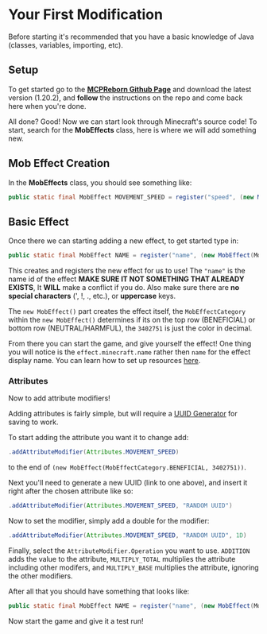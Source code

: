 <head>
<meta property="og:title" content="MCPReborn Wiki" />
<meta content="A resource to help others get around Minecraft's code." property="og:description" />
<meta property="og:type" content="website" />
<meta content="#43B581" data-react-helmet="true" name="theme-color" />
<meta property="og:url" content="https://archerv123456.github.io/MCPRWiki/" />
</head>

# Your First Modification

Before starting it's recommended that you have a basic knowledge of Java (classes, variables, importing, etc).

## Setup

To get started go to the **[MCPReborn Github Page](https://github.com/Hexeption/MCP-Reborn)** and download the latest version (1.20.2), and **follow** the instructions on the repo and come back here when you're done.

All done? Good! Now we can start look through Minecraft's source code! To start, search for the **MobEffects** class, here is where we will add something new.

## Mob Effect Creation

In the **MobEffects** class, you should see something like:
```java
public static final MobEffect MOVEMENT_SPEED = register("speed", (new MobEffect(MobEffectCategory.BENEFICIAL, 3402751)).addAttributeModifier(Attributes.MOVEMENT_SPEED, "91AEAA56-376B-4498-935B-2F7F68070635", (double)0.2F, AttributeModifier.Operation.MULTIPLY_TOTAL));
```

## Basic Effect

Once there we can starting adding a new effect, to get started type in:

```java
public static final MobEffect NAME = register("name", (new MobEffect(MobEffectCategory.BENEFICIAL, 3402751)));
```

This creates and registers the new effect for us to use! The ```"name"``` is the name id of the effect **MAKE SURE IT NOT SOMETHING THAT ALREADY EXISTS**, It **WILL** make a conflict if you do. Also make sure there are **no special characters** (', !, ., etc.), or **uppercase** keys.

The ```new MobEffect()``` part creates the effect itself, the ```MobEffectCategory``` within the ```new MobEffect()``` determines if its on the top row (BENEFICIAL) or bottom row (NEUTRAL/HARMFUL), the ```3402751``` is just the color in decimal.

From there you can start the game, and give yourself the effect! One thing you will notice is the ```effect.minecraft.name``` rather then ```name``` for the effect display name. You can learn how to set up resources [here](../Beginner/Resources.md).

### Attributes

Now to add attribute modifiers! 

Adding attributes is fairly simple, but will require a [UUID Generator](https://www.uuidgenerator.net) for saving to work.

To start adding the attribute you want it to change add:

```java
.addAttributeModifier(Attributes.MOVEMENT_SPEED)
```

to the end of ```(new MobEffect(MobEffectCategory.BENEFICIAL, 3402751))```.

Next you'll need to generate a new UUID (link to one above), and insert it right after the chosen attribute like so:

```java
.addAttributeModifier(Attributes.MOVEMENT_SPEED, "RANDOM UUID")
```

Now to set the modifier, simply add a double for the modifier:

```java
.addAttributeModifier(Attributes.MOVEMENT_SPEED, "RANDOM UUID", 1D)
```

Finally, select the ```AttributeModifier.Operation``` you want to use. ```ADDITION``` adds the value to the attribute, ```MULTIPLY_TOTAL``` multiplies the attribute including other modifers, and ```MULTIPLY_BASE``` multiplies the attribute, ignoring the other modifiers.

After all that you should have something that looks like:

```java
public static final MobEffect NAME = register("name", (new MobEffect(MobEffectCategory.BENEFICIAL, 3402751)).addAttributeModifier(Attributes.MOVEMENT_SPEED, "RANDOM UUID", 1D, AttributeModifier.Operation.ADDITION));
```

Now start the game and give it a test run!